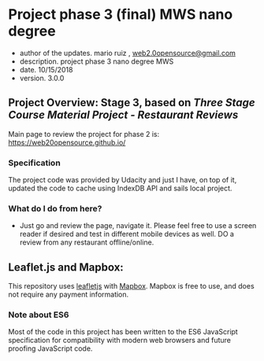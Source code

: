 # Project phase 3 (final) MWS nano degree

* author of the updates. mario ruiz , web2.0opensource@gmail.com
* description. project phase 3 nano degree MWS
* date. 10/15/2018
* version. 3.0.0

## Project Overview: Stage 3, based on _Three Stage Course Material Project - Restaurant Reviews_

Main page to review the project for phase 2 is: https://web20opensource.github.io/

### Specification

The project code was provided by Udacity and just I have, on top of it, updated the code to cache using IndexDB API and sails local project. 

### What do I do from here?

* Just go and review the page, navigate it. Please feel free to use a screen reader if desired and test in different mobile devices as well. DO a review from any restaurant offline/online. 

## Leaflet.js and Mapbox:

This repository uses [leafletjs](https://leafletjs.com/) with [Mapbox](https://www.mapbox.com/). Mapbox is free to use, and does not require any payment information. 

### Note about ES6

Most of the code in this project has been written to the ES6 JavaScript specification for compatibility with modern web browsers and future proofing JavaScript code.
